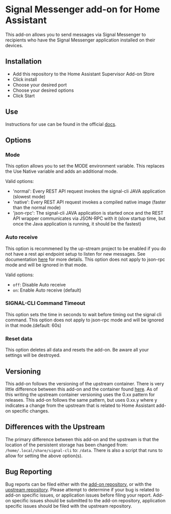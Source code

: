 # Signal Messenger add-on for Home Assistant

This add-on allows you to send messages via Signal Messenger to recipients who have the Signal Messenger application installed on their devices.

## Installation

- Add this repository to the Home Assistant Supervisor Add-on Store
- Click install
- Choose your desired port
- Choose your desired options
- Click Start

## Use

Instructions for use can be found in the official [docs](https://www.home-assistant.io/integrations/signal_messenger/).

## Options

### Mode

This option allows you to set the MODE environment variable. This replaces the Use Native variable and adds an additional mode.

Valid options:

- 'normal': Every REST API request invokes the signal-cli JAVA application (slowest mode)
- 'native': Every REST API request invokes a compiled native image (faster than the normal mode)
- 'json-rpc': The signal-cli JAVA application is started once and the REST API wrapper communicates via JSON-RPC with it (slow startup time, but once the Java application is running, it should be the fastest)

### Auto receive

This option is recommened by the up-stream project to be enabled if you do not have a rest api endpoint setup to listen for new messages. See documentation [here](https://github.com/bbernhard/signal-cli-rest-api#auto-receive-schedule) for more details. This option does not apply to json-rpc mode and will be ignored in that mode.

Valid options:

- `off`: Disable Auto receive
- `on`: Enable Auto receive (default)

### SIGNAL-CLI Command Timeout

This option sets the time in seconds to wait before timing out the signal cli command. This option does not apply to json-rpc mode and will be ignored in that mode.(default: 60s)

### Reset data

This option deletes all data and resets the add-on. Be aware all your settings will be destroyed.

## Versioning

This add-on follows the versioning of the upstream container. There is very little difference between this add-on and the container found [here](https://github.com/bbernhard/signal-cli-rest-api).
As of this writing the upstream container versioning uses the 0.xx pattern for releases. This add-on follows the same pattern, but uses 0.xx.y where y indicates a change from the upstream that is related to Home Assistant add-on specific changes.

## Differences with the Upstream

The primary difference between this add-on and the upstream is that the location of the persistent storage has been changed from: `/home/.local/share/signal-cli` to: `/data`.
There is also a script that runs to allow for setting the above option(s).

## Bug Reporting

Bug reports can be filed either with the [add-on repository](https://github.com/TheBlackMini/hassio_addons), or with the [upstream repository](https://github.com/bbernhard/signal-cli-rest-api). 
Please attempt to determine if your bug is related to add-on specific issues, or application issues before filing your report. Add-on specific issues should be submitted to the add-on repository, application specific issues should be filed with the upstream repository.


